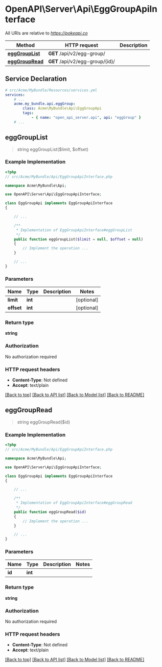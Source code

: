 # OpenAPI\Server\Api\EggGroupApiInterface

All URIs are relative to *https://pokeapi.co*

Method | HTTP request | Description
------------- | ------------- | -------------
[**eggGroupList**](EggGroupApiInterface.md#eggGroupList) | **GET** /api/v2/egg-group/ | 
[**eggGroupRead**](EggGroupApiInterface.md#eggGroupRead) | **GET** /api/v2/egg-group/{id}/ | 


## Service Declaration
```yaml
# src/Acme/MyBundle/Resources/services.yml
services:
    # ...
    acme.my_bundle.api.eggGroup:
        class: Acme\MyBundle\Api\EggGroupApi
        tags:
            - { name: "open_api_server.api", api: "eggGroup" }
    # ...
```

## **eggGroupList**
> string eggGroupList($limit, $offset)



### Example Implementation
```php
<?php
// src/Acme/MyBundle/Api/EggGroupApiInterface.php

namespace Acme\MyBundle\Api;

use OpenAPI\Server\Api\EggGroupApiInterface;

class EggGroupApi implements EggGroupApiInterface
{

    // ...

    /**
     * Implementation of EggGroupApiInterface#eggGroupList
     */
    public function eggGroupList($limit = null, $offset = null)
    {
        // Implement the operation ...
    }

    // ...
}
```

### Parameters

Name | Type | Description  | Notes
------------- | ------------- | ------------- | -------------
 **limit** | **int**|  | [optional]
 **offset** | **int**|  | [optional]

### Return type

**string**

### Authorization

No authorization required

### HTTP request headers

 - **Content-Type**: Not defined
 - **Accept**: text/plain

[[Back to top]](#) [[Back to API list]](../../README.md#documentation-for-api-endpoints) [[Back to Model list]](../../README.md#documentation-for-models) [[Back to README]](../../README.md)

## **eggGroupRead**
> string eggGroupRead($id)



### Example Implementation
```php
<?php
// src/Acme/MyBundle/Api/EggGroupApiInterface.php

namespace Acme\MyBundle\Api;

use OpenAPI\Server\Api\EggGroupApiInterface;

class EggGroupApi implements EggGroupApiInterface
{

    // ...

    /**
     * Implementation of EggGroupApiInterface#eggGroupRead
     */
    public function eggGroupRead($id)
    {
        // Implement the operation ...
    }

    // ...
}
```

### Parameters

Name | Type | Description  | Notes
------------- | ------------- | ------------- | -------------
 **id** | **int**|  |

### Return type

**string**

### Authorization

No authorization required

### HTTP request headers

 - **Content-Type**: Not defined
 - **Accept**: text/plain

[[Back to top]](#) [[Back to API list]](../../README.md#documentation-for-api-endpoints) [[Back to Model list]](../../README.md#documentation-for-models) [[Back to README]](../../README.md)

